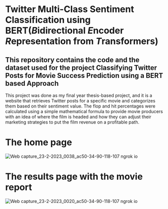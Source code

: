 # Twitter Multi-Class Sentiment Classification using BERT(*B*idirectional *E*ncoder *R*epresentation from *T*ransformers)
## This repository contains the code and the dataset used for the project **Classifying Twitter Posts for Movie Success Prediction using a BERT based Approach**
This project was done as my final year thesis-based project, and it is a website that retrieves Twitter posts for a specific movie and categorizes them based on their sentiment value. The flop and hit percentages were calculated using a simple mathematical formula to provide movie producers with an idea of where the film is headed and how they can adjust their marketing strategies to put the film revenue on a profitable path.

# The home page
![Web capture_23-2-2023_0038_ac50-34-90-118-107 ngrok io](https://user-images.githubusercontent.com/61261715/220723773-a5ae9036-3f16-49a2-a8f7-5e3f488ac478.jpeg)


# The results page with the movie report
![Web capture_23-2-2023_0020_ac50-34-90-118-107 ngrok io](https://user-images.githubusercontent.com/61261715/220724065-afe08a7c-de27-4120-981f-c5aa062b1e2c.jpeg)

